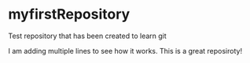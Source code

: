 # myfirstRepository
Test repository that has been created to learn git

I am adding multiple lines to see how it works.
This is a great reposiroty!
